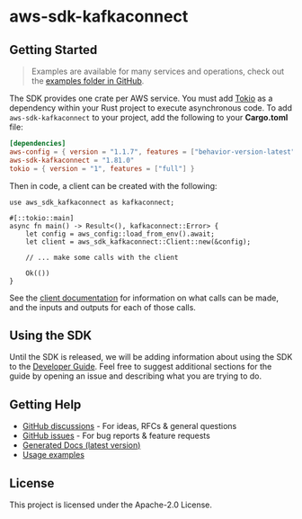 # aws-sdk-kafkaconnect

## Getting Started

> Examples are available for many services and operations, check out the
> [examples folder in GitHub](https://github.com/awslabs/aws-sdk-rust/tree/main/examples).

The SDK provides one crate per AWS service. You must add [Tokio](https://crates.io/crates/tokio)
as a dependency within your Rust project to execute asynchronous code. To add `aws-sdk-kafkaconnect` to
your project, add the following to your **Cargo.toml** file:

```toml
[dependencies]
aws-config = { version = "1.1.7", features = ["behavior-version-latest"] }
aws-sdk-kafkaconnect = "1.81.0"
tokio = { version = "1", features = ["full"] }
```

Then in code, a client can be created with the following:

```rust,no_run
use aws_sdk_kafkaconnect as kafkaconnect;

#[::tokio::main]
async fn main() -> Result<(), kafkaconnect::Error> {
    let config = aws_config::load_from_env().await;
    let client = aws_sdk_kafkaconnect::Client::new(&config);

    // ... make some calls with the client

    Ok(())
}
```

See the [client documentation](https://docs.rs/aws-sdk-kafkaconnect/latest/aws_sdk_kafkaconnect/client/struct.Client.html)
for information on what calls can be made, and the inputs and outputs for each of those calls.

## Using the SDK

Until the SDK is released, we will be adding information about using the SDK to the
[Developer Guide](https://docs.aws.amazon.com/sdk-for-rust/latest/dg/welcome.html). Feel free to suggest
additional sections for the guide by opening an issue and describing what you are trying to do.

## Getting Help

* [GitHub discussions](https://github.com/awslabs/aws-sdk-rust/discussions) - For ideas, RFCs & general questions
* [GitHub issues](https://github.com/awslabs/aws-sdk-rust/issues/new/choose) - For bug reports & feature requests
* [Generated Docs (latest version)](https://awslabs.github.io/aws-sdk-rust/)
* [Usage examples](https://github.com/awslabs/aws-sdk-rust/tree/main/examples)

## License

This project is licensed under the Apache-2.0 License.

